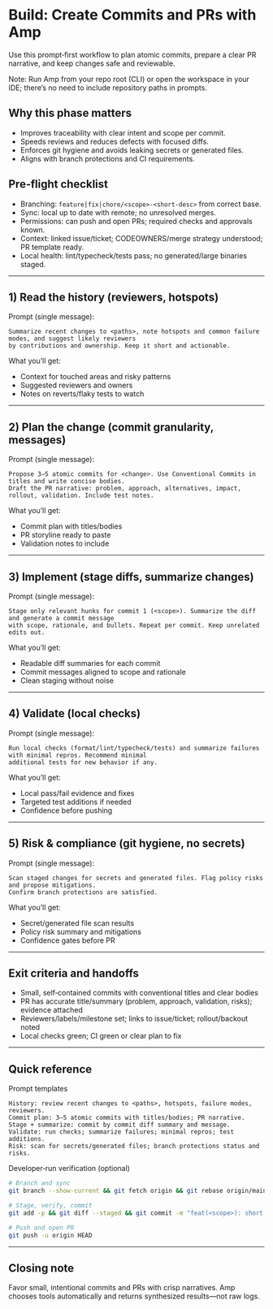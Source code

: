# Build: Create Commits and PRs with Amp

Use this prompt‑first workflow to plan atomic commits, prepare a clear PR narrative, and keep changes safe and reviewable.

Note: Run Amp from your repo root (CLI) or open the workspace in your IDE; there’s no need to include repository paths in prompts.

## Why this phase matters
- Improves traceability with clear intent and scope per commit.
- Speeds reviews and reduces defects with focused diffs.
- Enforces git hygiene and avoids leaking secrets or generated files.
- Aligns with branch protections and CI requirements.

## Pre‑flight checklist
- Branching: `feature|fix|chore/<scope>-<short-desc>` from correct base.
- Sync: local up to date with remote; no unresolved merges.
- Permissions: can push and open PRs; required checks and approvals known.
- Context: linked issue/ticket; CODEOWNERS/merge strategy understood; PR template ready.
- Local health: lint/typecheck/tests pass; no generated/large binaries staged.

---

## 1) Read the history (reviewers, hotspots)

Prompt (single message):
```text
Summarize recent changes to <paths>, note hotspots and common failure modes, and suggest likely reviewers
by contributions and ownership. Keep it short and actionable.
```

What you’ll get:
- Context for touched areas and risky patterns
- Suggested reviewers and owners
- Notes on reverts/flaky tests to watch

---

## 2) Plan the change (commit granularity, messages)

Prompt (single message):
```text
Propose 3–5 atomic commits for <change>. Use Conventional Commits in titles and write concise bodies.
Draft the PR narrative: problem, approach, alternatives, impact, rollout, validation. Include test notes.
```

What you’ll get:
- Commit plan with titles/bodies
- PR storyline ready to paste
- Validation notes to include

---

## 3) Implement (stage diffs, summarize changes)

Prompt (single message):
```text
Stage only relevant hunks for commit 1 (<scope>). Summarize the diff and generate a commit message
with scope, rationale, and bullets. Repeat per commit. Keep unrelated edits out.
```

What you’ll get:
- Readable diff summaries for each commit
- Commit messages aligned to scope and rationale
- Clean staging without noise

---

## 4) Validate (local checks)

Prompt (single message):
```text
Run local checks (format/lint/typecheck/tests) and summarize failures with minimal repros. Recommend minimal
additional tests for new behavior if any.
```

What you’ll get:
- Local pass/fail evidence and fixes
- Targeted test additions if needed
- Confidence before pushing

---

## 5) Risk & compliance (git hygiene, no secrets)

Prompt (single message):
```text
Scan staged changes for secrets and generated files. Flag policy risks and propose mitigations.
Confirm branch protections are satisfied.
```

What you’ll get:
- Secret/generated file scan results
- Policy risk summary and mitigations
- Confidence gates before PR

---

## Exit criteria and handoffs
- Small, self‑contained commits with conventional titles and clear bodies
- PR has accurate title/summary (problem, approach, validation, risks); evidence attached
- Reviewers/labels/milestone set; links to issue/ticket; rollout/backout noted
- Local checks green; CI green or clear plan to fix

---

## Quick reference

Prompt templates
```text
History: review recent changes to <paths>, hotspots, failure modes, reviewers.
Commit plan: 3–5 atomic commits with titles/bodies; PR narrative.
Stage + summarize: commit by commit diff summary and message.
Validate: run checks; summarize failures; minimal repros; test additions.
Risk: scan for secrets/generated files; branch protections status and risks.
```

Developer‑run verification (optional)
```bash
# Branch and sync
git branch --show-current && git fetch origin && git rebase origin/main

# Stage, verify, commit
git add -p && git diff --staged && git commit -m "feat(<scope>): short summary"

# Push and open PR
git push -u origin HEAD
```

---

## Closing note
Favor small, intentional commits and PRs with crisp narratives. Amp chooses tools automatically and returns synthesized results—not raw logs.
